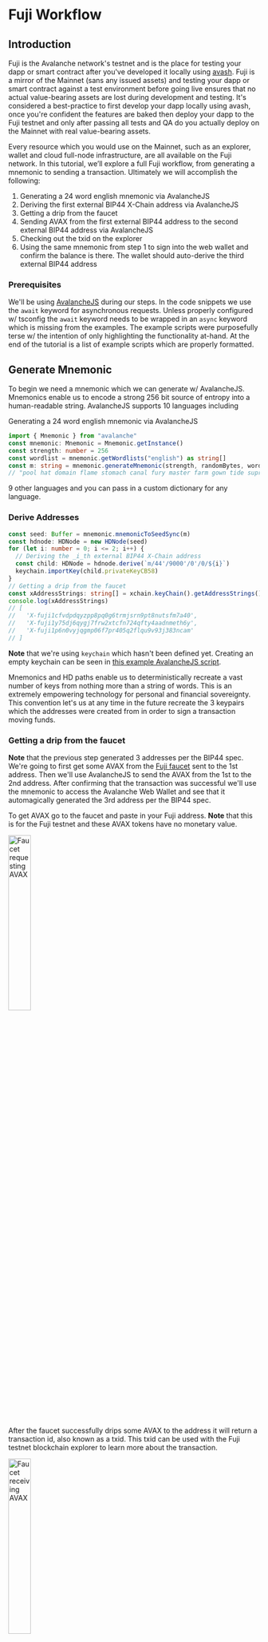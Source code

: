 # Fuji Workflow

## Introduction

Fuji is the Avalanche network's testnet and is the place for testing your dapp or smart contract after you've developed it locally using [avash](https://docs.avax.network/build/tools/avash). Fuji is a mirror of the Mainnet (sans any issued assets) and testing your dapp or smart contract against a test environment before going live ensures that no actual value-bearing assets are lost during development and testing. It's considered a best-practice to first develop your dapp locally using avash, once you're confident the features are baked then deploy your dapp to the Fuji testnet and only after passing all tests and QA do you actually deploy on the Mainnet with real value-bearing assets.

Every resource which you would use on the Mainnet, such as an explorer, wallet and cloud full-node infrastructure, are all available on the Fuji network. In this tutorial, we’ll explore a full Fuji workflow, from generating a mnemonic to sending a transaction. Ultimately we will accomplish the following:

1. Generating a 24 word english mnemonic via AvalancheJS
2. Deriving the first external BIP44 X-Chain address via AvalancheJS
3. Getting a drip from the faucet
4. Sending AVAX from the first external BIP44 address to the second external BIP44 address via AvalancheJS
5. Checking out the txid on the explorer
6. Using the same mnemonic from step 1 to sign into the web wallet and confirm the balance is there. The wallet should auto-derive the third external BIP44 address

### Prerequisites

We'll be using [AvalancheJS](https://docs.avax.network/build/tools/avalanchejs) during our steps. In the code snippets we use the `await` keyword for asynchronous requests. Unless properly configured w/ tsconfig the `await` keyword needs to be wrapped in an `async` keyword which is missing from the examples. The example scripts were purposefully terse w/ the intention of only highlighting the functionality at-hand. At the end of the tutorial is a list of example scripts which are properly formatted.

## Generate Mnemonic

To begin we need a mnemonic which we can generate w/ AvalancheJS. Mnemonics enable us to encode a strong 256 bit source of entropy into a human-readable string. AvalancheJS supports 10 languages including

Generating a 24 word english mnemonic via AvalancheJS

```ts
import { Mnemonic } from "avalanche"
const mnemonic: Mnemonic = Mnemonic.getInstance()
const strength: number = 256
const wordlist = mnemonic.getWordlists("english") as string[]
const m: string = mnemonic.generateMnemonic(strength, randomBytes, wordlist)
// "pool hat domain flame stomach canal fury master farm gown tide supreme winner motion this first divide spray forum wall reopen bounce spider palm"
```

9 other languages and you can pass in a custom dictionary for any language.

### Derive Addresses

```ts
const seed: Buffer = mnemonic.mnemonicToSeedSync(m)
const hdnode: HDNode = new HDNode(seed)
for (let i: number = 0; i <= 2; i++) {
  // Deriving the _i_th external BIP44 X-Chain address
  const child: HDNode = hdnode.derive(`m/44'/9000'/0'/0/${i}`)
  keychain.importKey(child.privateKeyCB58)
}
// Getting a drip from the faucet
const xAddressStrings: string[] = xchain.keyChain().getAddressStrings()
console.log(xAddressStrings)
// [
//   'X-fuji1cfvdpdqyzpp8pq0g6trmjsrn9pt8nutsfm7a40',
//   'X-fuji1y75dj6qygj7frw2xtcfn724qfty4aadnmeth6y',
//   'X-fuji1p6n0vyjqgmp06f7pr405q2flqu9v93j383ncam'
// ]
```

**Note** that we're using `keychain` which hasn't been defined yet. Creating an empty keychain can be seen in [this example AvalancheJS script](https://github.com/ava-labs/avalanchejs/blob/master/examples/avm/newKeyChain.ts).

Mnemonics and HD paths enable us to deterministically recreate a vast number of keys from nothing more than a string of words. This is an extremely empowering technology for personal and financial sovereignty. This convention let's us at any time in the future recreate the 3 keypairs which the addresses were created from in order to sign a transaction moving funds.

### Getting a drip from the faucet
 
**Note** that the previous step generated 3 addresses per the BIP44 spec. We're going to first get some AVAX from the [Fuji faucet](https://faucet.avax-test.network) sent to the 1st address. Then we'll use AvalancheJS to send the AVAX from the 1st to the 2nd address. After confirming that the transaction was successful we'll use the mnemonic to access the Avalanche Web Wallet and see that it automagically generated the 3rd address per the BIP44 spec.

To get AVAX go to the faucet and paste in your Fuji address. **Note** that this is for the Fuji testnet and these AVAX tokens have no monetary value.

<img src="../../../.gitbook/assets/faucet-request.png" alt="Faucet requesting AVAX" width="30%">

After the faucet successfully drips some AVAX to the address it will return a transaction id, also known as a txid. This txid can be used with the Fuji testnet blockchain explorer to learn more about the transaction.

<img src="../../../.gitbook/assets/faucet-response.png" alt="Faucet receiving AVAX" width="30%">

#### Check the Transaction Details

The txid, `2GjAMJrBUYs8RuK2bXrNCuu34fNpJVor2ubNzvcUDPo5t9nMct`, can be seen on the [Fuji Explorer](https://explorer.avax-test.network/tx/2GjAMJrBUYs8RuK2bXrNCuu34fNpJVor2ubNzvcUDPo5t9nMct). **Note** Avalanche also has a [Mainnet](https://explorer.avax.network)

<img src="../../../.gitbook/assets/explorer-1.png" alt="Transaction details" width="30%">
<img src="../../../.gitbook/assets/explorer-2.png" alt="Input and Output details" width="30%">

#### Get the Balance

We can also get the balance for the 1st BIP44 derived address.

<img src="../../../.gitbook/assets/balance-1.png" alt="1st derived address balance" width="30%">
<img src="../../../.gitbook/assets/balance-2.png" alt="1st derived address transactions" width="30%">

## Sending AVAX

The faucet dripped 2 AVAX. First, let's send both AVAX, sans the fees, from the 1st address to the 2nd address.

```ts
const avaxAssetID: string = Defaults.network[networkID].X['avaxAssetID']

// get the AVAX balance for the 1st address
const getBalanceResponse: any = await xchain.getBalance(xAddressStrings[0], avaxAssetID)
const balance: BN = new BN(getBalanceResponse.balance)

// subtract the fee
const fee: BN = xchain.getDefaultTxFee()
const amount: BN = balance.sub(fee)

// get the UTXOs for the 1st address
const avmUTXOResponse: any = await xchain.getUTXOs(xAddressStrings[0])
const utxoSet: UTXOSet = avmUTXOResponse.utxos

// build an UnsignedTx sending AVAX from the first external BIP44 address to the second external BIP44 address
const unsignedTx: UnsignedTx = await xchain.buildBaseTx(
  utxoSet,
  amount,
  avaxAssetID,
  [xAddressStrings[1]],
  [xAddressStrings[0]],
  [xAddressStrings[1]],
  memo,
  asOf,
  locktime,
  threshold
)

// sign it
const tx: Tx = unsignedTx.sign(xKeychain)

// issue it and get a txid
const txid: string = await xchain.issueTx(tx)
console.log(`Success! TXID: ${txid}`)
// Success! TXID: ankMr1tD65A9SSto5w4ic1d31t6w42jeu8pfv6v4gRPpMg17g
```

### Verify Success

```ts
const ip: string = "api.avax-test.network"
const port: number = 443
const protocol: string = "https"
const networkID: number = 5
const avalanche: Avalanche = new Avalanche(ip, port, protocol, networkID)
const xchain: AVMAPI = avalanche.XChain()
const status: string = await xchain.getTxStatus("ankMr1tD65A9SSto5w4ic1d31t6w42jeu8pfv6v4gRPpMg17g")
console.log(status)
// Accepted
```

#### Check the Transaction Details

The txid, `ankMr1tD65A9SSto5w4ic1d31t6w42jeu8pfv6v4gRPpMg17g`, can be seen on the [Fuji Explorer](https://explorer.avax-test.network/tx/ankMr1tD65A9SSto5w4ic1d31t6w42jeu8pfv6v4gRPpMg17g).

<img src="../../../.gitbook/assets/explorer-3.png" alt="Transaction details" width="30%">
<img src="../../../.gitbook/assets/explorer-4.png" alt="Input and Output details" width="30%">

#### Get the Balance

We can also get the balance for the 2nd BIP44 derived address.

<img src="../../../.gitbook/assets/balance-3.png" alt="2nd derived address balance" width="30%">
<img src="../../../.gitbook/assets/balance-4.png" alt="2nd derived address transactions" width="30%">

### Sign into the Web Wallet

Lastly, we can take the mnemonic and access the [Avalanche Web Wallet](https://wallet.avax.network). We'll see that it has the AVAX balance and that it auto-magically generates the 3rd address per the BIP44 spec.

<img src="../../../.gitbook/assets/wallet-1.png" alt="Web wallet balance" width="30%">
<img src="../../../.gitbook/assets/wallet-2.png" alt="3rd derived BIP44 address" width="30%">

Also **note** that the wallet GUI shows it derived the same 3 addresses as our script above.

<img src="../../../.gitbook/assets/wallet-3.png" alt="Wallet derived addresses" width="30%">

## Summary

The Fuji network plays a critical role as the final step for testing and QAing dapps, smart contracts and financial products on non-value-bearing assets before deploying to the Mainnet. The entire Avalanche ecosystem, from developer tooling like AvalancheJS, the API nodes and the faucet, to the explorer for verifying transactions and balances and even the wallet are all available on the Fuji network to ensure that your testing and QA cycle is as close to Mainnet as possible so that you can be confident when you go live on production. 

## Resources

For additional and valuable resources please see below.

### Faucet

The [Fuji Faucet](https://faucet.avax-test.network) is the place to get AVAX for the X-Chain and the C-Chain to test your dapps with non-value-bearing assets before deploying to the Mainnet.

### Wallet

The [Avalanche Web Wallet](https://wallet.avax.network) is a simple, secure, non-custodial wallet for storing Avalanche assets. It has support for Mainnet, Fuji and custom networks.

### Explorer

The Avalanche Explorer works for [Mainnet](https://explorer.avax.network) and [Fuji](https://explorer.avax-test.network).

### API Nodes

There is a public API server that allows developers to access the Avalanche network without having to run a node thesmelves. The public API server is actually several AvalancheGo nodes behind a load balancer to ensure high availability and high request throughput with support for both [Mainnet](https://api.avax.network) and [Fuji](https://api.avax-test.network).
